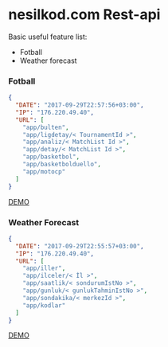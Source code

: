 # nesilkod.com Rest-api


Basic useful feature list:

 * Fotball
 * Weather forecast

### Fotball

```json
{
  "DATE": "2017-09-29T22:57:56+03:00",
  "IP": "176.220.49.40",
  "URL": [
    "app/bulten",
    "app/ligdetay/< TournamentId >",
    "app/analiz/< MatchList Id >",
    "app/detay/< MatchList Id >",
    "app/basketbol",
    "app/basketbolduello",
    "app/motocp"
  ]
}
```

[DEMO](http://futbol.nesilkod.com/) 

### Weather Forecast

```json
{
  "DATE": "2017-09-29T22:55:57+03:00",
  "IP": "176.220.49.40",
  "URL": [
    "app/iller",
    "app/ilceler/< İl >",
    "app/saatlik/< sondurumIstNo >",
    "app/gunluk/< gunlukTahminIstNo >",
    "app/sondakika/< merkezId >",
    "app/kodlar"
  ]
}
```

[DEMO](http://meteoroloji.nesilkod.com/) 
